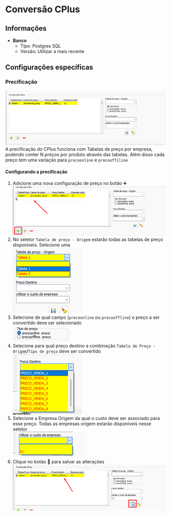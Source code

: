 # Conversão CPlus  
## Informações  
- **Banco**  
    - Tipo: Postgres SQL  
    - Versão: Utilizar a mais recente  

## Configurações específicas  
### Precificação  
![CPlusPrecificacao.png](./Imagens/CPlusPrecificacao.png)  
A precificação do CPlus funciona com Tabelas de preço por empresa, podendo conter N preços por produto através das tabelas. Além disso cada preço tem uma variação para `precoonline` e `precooffiline`  
#### Configurando a precificação  
1) Adicione uma nova configuração de preço no botão ➕  
    ![CPlusAddPreco.png](./Imagens/CPlusAddPreco.png)  
2) No seletor `Tabela de preço - Origem` estarão todas as tabelas de preço disponíveis. Selecione uma  
    ![CPlusSelectTabelaPreco.png](./Imagens/CPlusSelectTabelaPreco.png)  
3) Selecione de qual campo (`precoonline` ou `precooffline`) o preço a ser convertido deve ser selecionado  
    ![CPLusTipoDePreco.png](./Imagens/CPLusTipoDePreco.png)  
4) Selecione para qual preço destino a combinação `Tabela de Preço - Origem`/`Tipo de preço` deve ser convertido  
    ![CPlusPrecoDestino.png](./Imagens/CPlusPrecoDestino.png)  
5) Selecione a Empresa Origem da qual o custo deve ser associado para esse preço. Todas as empresas origem estarão disponíveis nesse seletor  
    ![CPlusEmpresaCusto.png](./Imagens/CPlusEmpresaCusto.png)  
6) Clique no botão 💾 para salvar as alterações  
    ![CPlusSalvarConfig.png](./Imagens/CPlusSalvarConfig.png)